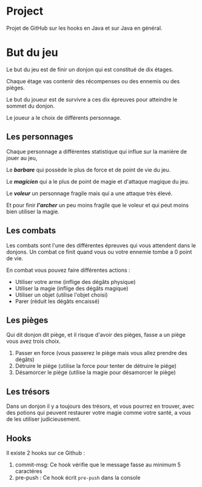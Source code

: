 # Project
Projet de GitHub sur les hooks en Java et sur Java en général.

# But du jeu

Le but du jeu est de finir un donjon qui est constitué de dix étages.

Chaque étage vas contenir des récompenses ou des ennemis ou des pièges.

Le but du joueur est de survivre a ces dix épreuves pour atteindre le sommet du donjon.

Le joueur a le choix de différents personnage.

## Les personnages

Chaque personnage a différentes statistique qui influe sur la manière de jouer au jeu,

Le ***barbare*** qui possède le plus de force et de point de vie du jeu.

Le ***magicien*** qui a le plus de point de magie et d'attaque magique du jeu.

Le ***voleur*** un personnage fragile mais qui a une attaque très élevé.

Et pour finir ***l'archer*** un peu moins fragile que le voleur et qui peut moins bien utiliser la magie.

## Les combats

Les combats sont l'une des différentes épreuves qui vous attendent dans le donjons. Un combat ce finit quand vous ou votre ennemie tombe a 0 point de vie.

En combat vous pouvez faire différentes actions : 

 - Utiliser votre arme (inflige des dégâts physique)
 - Utiliser la magie (inflige des dégâts magique)
 - Utiliser un objet (utilise l'objet choisi)
 - Parer (réduit les dégâts encaissé)

## Les pièges

Qui dit donjon dit piège, et il risque d'avoir des pièges, fasse a un piège vous avez trois choix.

 1. Passer en force (vous passerez le piège mais vous allez prendre des dégâts)
 2. Détruire le piége (utilise la force pour tenter de détruire le piége)
 3. Désamorcer le piège (utilise la magie pour désamorcer le piège)

## Les trésors

Dans un donjon il y a toujours des trésors, et vous pourrez en trouver, avec des potions qui peuvent restaurer votre magie comme votre santé, a vous de les utiliser judicieusement.




## Hooks
Il existe 2 hooks sur ce Github :

1. commit-msg: Ce hook vérifie que le message fasse au minimum 5 caractéres
2. pre-push : Ce hook écrit ``pre-push`` dans la console
